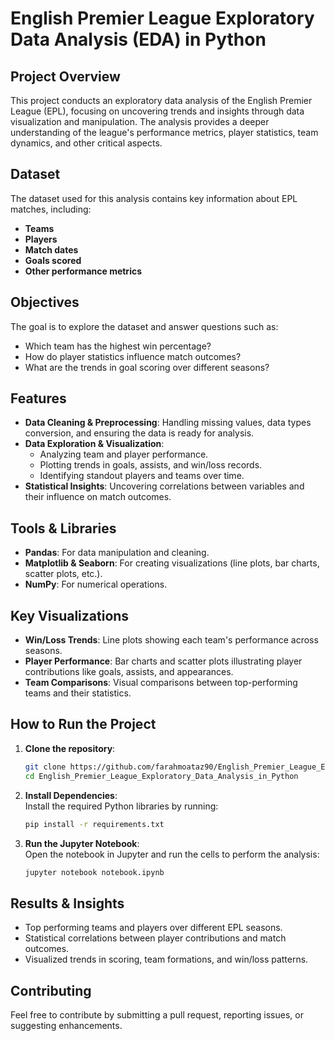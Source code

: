 # English Premier League Exploratory Data Analysis (EDA) in Python

## Project Overview
This project conducts an exploratory data analysis of the English Premier League (EPL), focusing on uncovering trends and insights through data visualization and manipulation. The analysis provides a deeper understanding of the league's performance metrics, player statistics, team dynamics, and other critical aspects.

## Dataset
The dataset used for this analysis contains key information about EPL matches, including:
- **Teams**
- **Players**
- **Match dates**
- **Goals scored**
- **Other performance metrics**

## Objectives
The goal is to explore the dataset and answer questions such as:
- Which team has the highest win percentage?
- How do player statistics influence match outcomes?
- What are the trends in goal scoring over different seasons?

## Features
- **Data Cleaning & Preprocessing**: Handling missing values, data types conversion, and ensuring the data is ready for analysis.
- **Data Exploration & Visualization**: 
  - Analyzing team and player performance.
  - Plotting trends in goals, assists, and win/loss records.
  - Identifying standout players and teams over time.
- **Statistical Insights**: Uncovering correlations between variables and their influence on match outcomes.

## Tools & Libraries
- **Pandas**: For data manipulation and cleaning.
- **Matplotlib & Seaborn**: For creating visualizations (line plots, bar charts, scatter plots, etc.).
- **NumPy**: For numerical operations.

## Key Visualizations
- **Win/Loss Trends**: Line plots showing each team's performance across seasons.
- **Player Performance**: Bar charts and scatter plots illustrating player contributions like goals, assists, and appearances.
- **Team Comparisons**: Visual comparisons between top-performing teams and their statistics.

## How to Run the Project
1. **Clone the repository**:  
   ```bash
   git clone https://github.com/farahmoataz90/English_Premier_League_Exploratory_Data_Analysis_in_Python.git
   cd English_Premier_League_Exploratory_Data_Analysis_in_Python
   ```
2. **Install Dependencies**:  
   Install the required Python libraries by running:
   ```bash
   pip install -r requirements.txt
   ```
3. **Run the Jupyter Notebook**:  
   Open the notebook in Jupyter and run the cells to perform the analysis:
   ```bash
   jupyter notebook notebook.ipynb
   ```

## Results & Insights
- Top performing teams and players over different EPL seasons.
- Statistical correlations between player contributions and match outcomes.
- Visualized trends in scoring, team formations, and win/loss patterns.

## Contributing
Feel free to contribute by submitting a pull request, reporting issues, or suggesting enhancements.

